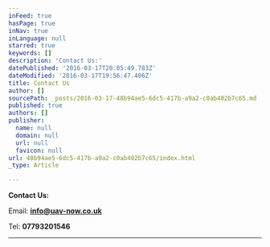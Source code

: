 ```yaml
---
inFeed: true
hasPage: true
inNav: true
inLanguage: null
starred: true
keywords: []
description: 'Contact Us:'
datePublished: '2016-03-17T20:05:49.783Z'
dateModified: '2016-03-17T19:56:47.406Z'
title: Contact Us
author: []
sourcePath: _posts/2016-03-17-48b94ae5-6dc5-417b-a9a2-c0ab402b7c65.md
published: true
authors: []
publisher:
  name: null
  domain: null
  url: null
  favicon: null
url: 48b94ae5-6dc5-417b-a9a2-c0ab402b7c65/index.html
_type: Article

---
```

**Contact Us:**

Email: **[info@uav-now.co.uk][0]**

Tel: **07793201546**

****

[0]: info@uav-now.co.uk